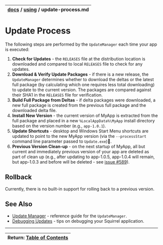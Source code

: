 | [docs](..)  / [using](.) / update-process.md
|:---|


# Update Process

The following steps are performed by the `UpdateManager` each time your app is executed:

1. **Check for Updates** - the `RELEASES` file at the distribution location is downloaded and compared to local `RELEASES` file to check for any updates.
2. **Download & Verify Update Packages** - if there is a new release, the `UpdateManager` determines whether to download the deltas or the latest full package (by calculating which one requires less total downloading) to update to the current version. The packages are compared against their SHA1 in the `RELEASES` file for verification.
3. **Build Full Package from Deltas** - if delta packages were downloaded, a new full package is created from the previous full package and the downloaded delta file.
3. **Install New Version** - the current version of MyApp is extracted from the full package and placed in a new `%LocalAppData%\MyApp` install directory based on the version number (e.g., `app-1.0.1`).
4. **Update Shortcuts** - desktop and Windows Start Menu shortcuts are updated to point to the new MyApp version (via the `--processStart` command line parameter passed to `Update.exe`).
5. **Previous Version Clean-up** - on the next startup of MyApp, all but current and immediately previous version of your app are deleted as part of clean up (e.g., after updating to app-1.0.5, app-1.0.4 will remain, but app-1.0.3 and before will be deleted - see [issue #589](https://github.com/Squirrel/Squirrel.Windows/issues/589)). 

## Rollback

Currently, there is no built-in support for rolling back to a previous version.

## See Also

* [Update Manager](update-manager.md) - reference guide for the `UpdateManager`. 
* [Debugging Updates](debugging-updates.md) - tips on debugging your Squirrel application.


---
| Return: [Table of Contents](../readme.md) |
|----|

